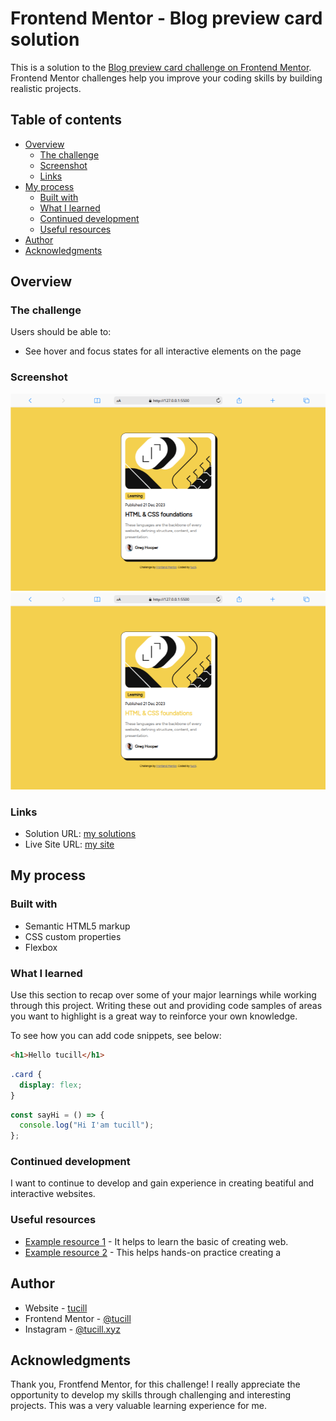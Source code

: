 # Frontend Mentor - Blog preview card solution

This is a solution to the [Blog preview card challenge on Frontend Mentor](https://www.frontendmentor.io/challenges/blog-preview-card-ckPaj01IcS). Frontend Mentor challenges help you improve your coding skills by building realistic projects.

## Table of contents

- [Overview](#overview)
  - [The challenge](#the-challenge)
  - [Screenshot](#screenshot)
  - [Links](#links)
- [My process](#my-process)
  - [Built with](#built-with)
  - [What I learned](#what-i-learned)
  - [Continued development](#continued-development)
  - [Useful resources](#useful-resources)
- [Author](#author)
- [Acknowledgments](#acknowledgments)

## Overview

### The challenge

Users should be able to:

- See hover and focus states for all interactive elements on the page

### Screenshot

![](assets/images/screenshot.png)
![](assets/images/screenshot-hover.png)

### Links

- Solution URL: [my solutions](https://your-solution-url.com)
- Live Site URL: [my site](https://tucill.github.io/blog-preview-card/)

## My process

### Built with

- Semantic HTML5 markup
- CSS custom properties
- Flexbox

### What I learned

Use this section to recap over some of your major learnings while working through this project. Writing these out and providing code samples of areas you want to highlight is a great way to reinforce your own knowledge.

To see how you can add code snippets, see below:

```html
<h1>Hello tucill</h1>
```

```css
.card {
  display: flex;
}
```

```js
const sayHi = () => {
  console.log("Hi I'am tucill");
};
```

### Continued development

I want to continue to develop and gain experience in creating beatiful and interactive websites.

### Useful resources

- [Example resource 1](https://www.w3schools.com) - It helps to learn the basic of creating web.
- [Example resource 2](https://www.freecodecamp.org/learn) - This helps hands-on practice creating a

## Author

- Website - [tucill](https://tucill.github.io/blog-preview-card/)
- Frontend Mentor - [@tucill](https://www.frontendmentor.io/profile/tucill)
- Instagram - [@tucill.xyz](https://www.instagram.com/tucill.xyz)

## Acknowledgments

Thank you, Frontfend Mentor, for this challenge! I really appreciate the opportunity to develop my skills through challenging and interesting projects. This was a very valuable learning experience for me.
